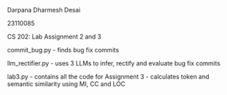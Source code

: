 Darpana Dharmesh Desai

23110085

CS 202: Lab Assignment 2 and 3


commit_bug.py - finds bug fix commits

llm_rectifier.py - uses 3 LLMs to infer, rectify and evaluate bug fix commits

lab3.py - contains all the code for Assignment 3 - calculates token and semantic similarity using MI, CC and LOC
